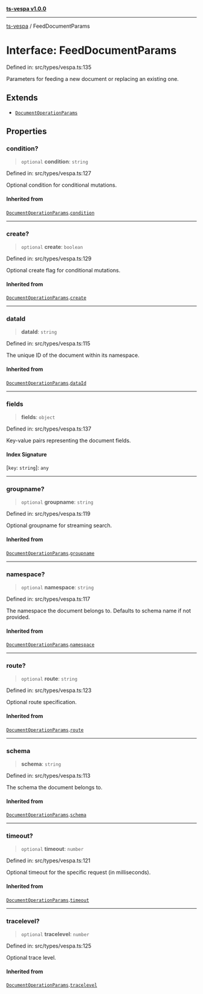 [**ts-vespa v1.0.0**](../README.md)

***

[ts-vespa](../README.md) / FeedDocumentParams

# Interface: FeedDocumentParams

Defined in: src/types/vespa.ts:135

Parameters for feeding a new document or replacing an existing one.

## Extends

- [`DocumentOperationParams`](DocumentOperationParams.md)

## Properties

### condition?

> `optional` **condition**: `string`

Defined in: src/types/vespa.ts:127

Optional condition for conditional mutations.

#### Inherited from

[`DocumentOperationParams`](DocumentOperationParams.md).[`condition`](DocumentOperationParams.md#condition)

***

### create?

> `optional` **create**: `boolean`

Defined in: src/types/vespa.ts:129

Optional create flag for conditional mutations.

#### Inherited from

[`DocumentOperationParams`](DocumentOperationParams.md).[`create`](DocumentOperationParams.md#create)

***

### dataId

> **dataId**: `string`

Defined in: src/types/vespa.ts:115

The unique ID of the document within its namespace.

#### Inherited from

[`DocumentOperationParams`](DocumentOperationParams.md).[`dataId`](DocumentOperationParams.md#dataid)

***

### fields

> **fields**: `object`

Defined in: src/types/vespa.ts:137

Key-value pairs representing the document fields.

#### Index Signature

\[`key`: `string`\]: `any`

***

### groupname?

> `optional` **groupname**: `string`

Defined in: src/types/vespa.ts:119

Optional groupname for streaming search.

#### Inherited from

[`DocumentOperationParams`](DocumentOperationParams.md).[`groupname`](DocumentOperationParams.md#groupname)

***

### namespace?

> `optional` **namespace**: `string`

Defined in: src/types/vespa.ts:117

The namespace the document belongs to. Defaults to schema name if not provided.

#### Inherited from

[`DocumentOperationParams`](DocumentOperationParams.md).[`namespace`](DocumentOperationParams.md#namespace)

***

### route?

> `optional` **route**: `string`

Defined in: src/types/vespa.ts:123

Optional route specification.

#### Inherited from

[`DocumentOperationParams`](DocumentOperationParams.md).[`route`](DocumentOperationParams.md#route)

***

### schema

> **schema**: `string`

Defined in: src/types/vespa.ts:113

The schema the document belongs to.

#### Inherited from

[`DocumentOperationParams`](DocumentOperationParams.md).[`schema`](DocumentOperationParams.md#schema)

***

### timeout?

> `optional` **timeout**: `number`

Defined in: src/types/vespa.ts:121

Optional timeout for the specific request (in milliseconds).

#### Inherited from

[`DocumentOperationParams`](DocumentOperationParams.md).[`timeout`](DocumentOperationParams.md#timeout)

***

### tracelevel?

> `optional` **tracelevel**: `number`

Defined in: src/types/vespa.ts:125

Optional trace level.

#### Inherited from

[`DocumentOperationParams`](DocumentOperationParams.md).[`tracelevel`](DocumentOperationParams.md#tracelevel)
